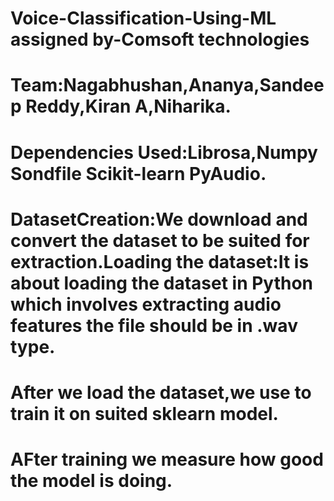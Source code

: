 # Voice-Classification-Using-ML assigned by-Comsoft technologies 
# Team:Nagabhushan,Ananya,Sandeep Reddy,Kiran A,Niharika.
# Dependencies Used:Librosa,Numpy Sondfile Scikit-learn PyAudio.
# DatasetCreation:We download and convert the dataset to be suited for extraction.Loading the dataset:It is about loading the dataset in Python which involves extracting audio features the file should be in .wav type.
# After we load the dataset,we use to train it on suited sklearn model.
# AFter training we measure how good the model is doing.
